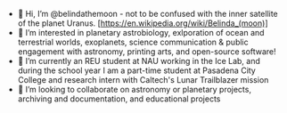 - 👋 Hi, I’m @belindathemoon - not to be confused with the inner satellite of the planet Uranus. [https://en.wikipedia.org/wiki/Belinda_(moon)]
- 👀 I’m interested in planetary astrobiology, exlporation of ocean and terrestrial worlds, exoplanets,
      science communication & public engagement with astronomy, printing arts, and open-source software!
- 🌱 I’m currently an REU student at NAU working in the Ice Lab, and during the school year I am a part-time student at Pasadena City College and research intern with Caltech's Lunar Trailblazer mission
- 💞️ I’m looking to collaborate on astronomy or planetary projects, archiving and documentation, and educational projects
